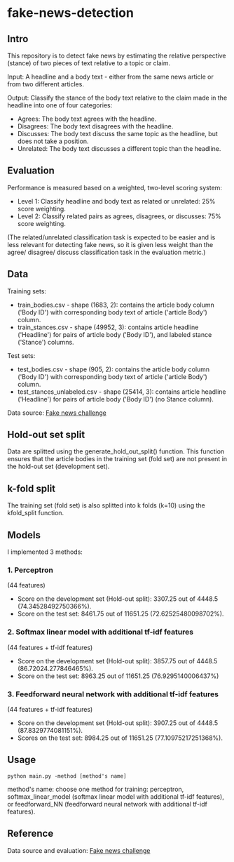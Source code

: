 # fake-news-detection

## Intro
This repository is to detect fake news by estimating the relative perspective (stance) of two pieces of text relative to a topic or claim.

Input:
A headline and a body text - either from the same news article or from two different articles.

Output:
Classify the stance of the body text relative to the claim made in the headline into one of four categories:
- Agrees: The body text agrees with the headline.
- Disagrees: The body text disagrees with the headline.
- Discusses: The body text discuss the same topic as the headline, but does not take a position.
- Unrelated: The body text discusses a different topic than the headline.

## Evaluation
Performance is measured based on a weighted, two-level scoring system:

- Level 1: Classify headline and body text as related or unrelated: 25% score weighting.
- Level 2: Classify related pairs as agrees, disagrees, or discusses: 75% score weighting.

(The related/unrelated classification task is expected to be easier and is less relevant for detecting fake news, so it is given less weight than the agree/ disagree/ discuss classification task in the evaluation metric.)

## Data

Training sets: 
- train_bodies.csv - shape (1683, 2): contains the article body column ('Body ID') with corresponding body text of article ('article Body') column.  
- train_stances.csv - shape (49952, 3): contains article headline ('Headline') for pairs of article body ('Body ID'), and labeled stance ('Stance') columns.

Test sets:
- test_bodies.csv - shape (905, 2): contains the article body column ('Body ID') with corresponding body text of article ('article Body') column.  
- test_stances_unlabeled.csv - shape (25414, 3): contains article headline ('Headline') for pairs of article body ('Body ID') (no Stance column).

Data source: [Fake news challenge](http://www.fakenewschallenge.org/)

## Hold-out set split
Data are splitted using the generate_hold_out_split() function. This function ensures that the article bodies in the training set (fold set) are not present in the hold-out set (development set). 

## k-fold split
The training set (fold set) is also splitted into k folds (k=10) using the kfold_split function. 

## Models

I implemented 3 methods:

### 1. Perceptron
(44 features)

- Score on the development set (Hold-out split): 3307.25 out of 4448.5 (74.34528492750366%).
- Score on the test set: 8461.75 out of 11651.25 (72.62525480098702%).


### 2. Softmax linear model with additional tf-idf features
(44 features + tf-idf features)

- Score on the development set (Hold-out split): 3857.75 out of 4448.5 (86.72024.277846465%).
- Score on the test set: 8963.25 out of 11651.25 (76.9295140006437%)


###  3. Feedforward neural network with additional tf-idf features
(44 features + tf-idf features)

- Score on the development set (Hold-out split): 3907.25 out of 4448.5 (87.8329774081151%).
- Scores on the test set: 8984.25 out of 11651.25	(77.10975217251368%).

## Usage

```
python main.py -method [method's name]
```
method's name: choose one method for training: perceptron, softmax_linear_model (softmax linear model with additional tf-idf features), or feedforward_NN (feedforward neural network with additional tf-idf features).

## Reference

Data source and evaluation: [Fake news challenge](http://www.fakenewschallenge.org/)



















